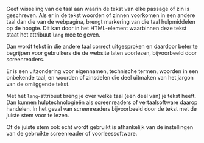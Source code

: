 <!-- @license CC0-1.0 -->

Geef wisseling van de taal aan waarin de tekst van elke passage of zin is geschreven. Als er in de tekst woorden of zinnen voorkomen in een andere taal dan die van de webpagina, brengt markering van die taal hulpmiddelen op de hoogte. Dit kan door in het HTML-element waarbinnen deze tekst staat het attribuut `lang` mee te geven.

Dan wordt tekst in die andere taal correct uitgesproken en daardoor beter te begrijpen voor gebruikers die de website laten voorlezen, bijvoorbeeld door screenreaders.

Er is een uitzondering voor eigennamen, technische termen, woorden in een onbekende taal, en woorden of zinsdelen die deel uitmaken van het jargon van de omliggende tekst.

Met het `lang`-attribuut breng je over welke taal (een deel van) je tekst heeft. Dan kunnen hulptechnologieën als screenreaders of vertaalsoftware daarop handelen. In het geval van screenreaders bijvoorbeeld door de tekst met de juiste stem voor te lezen.

Of de juiste stem ook echt wordt gebruikt is afhankelijk van de instellingen van de gebruikte screenreader of voorleessoftware.

